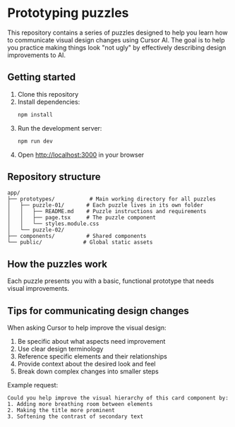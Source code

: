 # Prototyping puzzles

This repository contains a series of puzzles designed to help you learn how to communicate visual design changes using Cursor AI. The goal is to help you practice making things look "not ugly" by effectively describing design improvements to AI.

## Getting started

1. Clone this repository
2. Install dependencies:
   ```bash
   npm install
   ```
3. Run the development server:
   ```bash
   npm run dev
   ```
4. Open [http://localhost:3000](http://localhost:3000) in your browser

## Repository structure

```
app/
├── prototypes/           # Main working directory for all puzzles
│   ├── puzzle-01/       # Each puzzle lives in its own folder
│   │   ├── README.md    # Puzzle instructions and requirements
│   │   ├── page.tsx     # The puzzle component
│   │   └── styles.module.css
│   └── puzzle-02/
├── components/          # Shared components
└── public/             # Global static assets
```

## How the puzzles work

Each puzzle presents you with a basic, functional prototype that needs visual improvements.

## Tips for communicating design changes

When asking Cursor to help improve the visual design:

1. Be specific about what aspects need improvement
2. Use clear design terminology
3. Reference specific elements and their relationships
4. Provide context about the desired look and feel
5. Break down complex changes into smaller steps

Example request:
```
Could you help improve the visual hierarchy of this card component by:
1. Adding more breathing room between elements
2. Making the title more prominent
3. Softening the contrast of secondary text
```